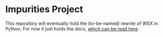# Impurities Project

This repository will eventually hold the (to-be-named) rewrite of WSX
in Python. For now it just holds the docs, [which can be read
here](http://cmacmack.gitpages.ccfe.ac.uk/impurities).
